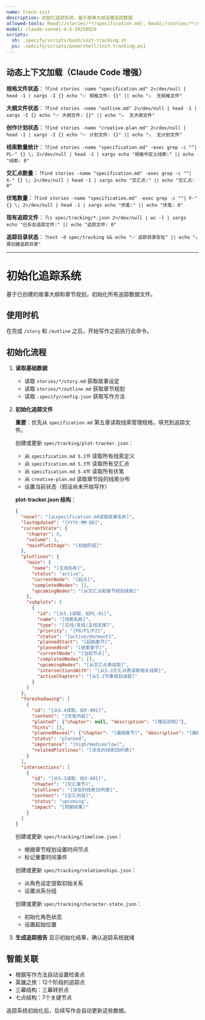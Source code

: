 ```yaml
---
name: track-init
description: 初始化追踪系统，基于故事大纲设置追踪数据
allowed-tools: Read(//stories/**/specification.md), Read(//stories/**/outline.md), Read(//stories/**/creative-plan.md), Write(//spec/tracking/**), Bash(find:*), Bash(grep:*), Bash(wc:*), Bash(*)
model: claude-sonnet-4-5-20250929
scripts:
  sh: .specify/scripts/bash/init-tracking.sh
  ps: .specify/scripts/powershell/init-tracking.ps1
---
```


## 动态上下文加载（Claude Code 增强）

**规格文件状态**：
!`find stories -name "specification.md" 2>/dev/null | head -1 | xargs -I {} echo "✅ 规格文件: {}" || echo "⚠️  无规格文件"`

**大纲文件状态**：
!`find stories -name "outline.md" 2>/dev/null | head -1 | xargs -I {} echo "✅ 大纲文件: {}" || echo "⚠️  无大纲文件"`

**创作计划状态**：
!`find stories -name "creative-plan.md" 2>/dev/null | head -1 | xargs -I {} echo "✅ 计划文件: {}" || echo "⚠️  无计划文件"`

**线索数量统计**：
!`find stories -name "specification.md" -exec grep -c "^| PL-" {} \; 2>/dev/null | head -1 | xargs echo "规格中定义线索:" || echo "线索: 0"`

**交汇点数量**：
!`find stories -name "specification.md" -exec grep -c "^| X-" {} \; 2>/dev/null | head -1 | xargs echo "交汇点:" || echo "交汇点: 0"`

**伏笔数量**：
!`find stories -name "specification.md" -exec grep -c "^| F-" {} \; 2>/dev/null | head -1 | xargs echo "伏笔:" || echo "伏笔: 0"`

**现有追踪文件**：
!`ls spec/tracking/*.json 2>/dev/null | wc -l | xargs echo "已存在追踪文件:" || echo "追踪文件: 0"`

**追踪目录状态**：
!`test -d spec/tracking && echo "✅ 追踪目录存在" || echo "⚠️  需创建追踪目录"`

---

# 初始化追踪系统

基于已创建的故事大纲和章节规划，初始化所有追踪数据文件。

## 使用时机

在完成 `/story` 和 `/outline` 之后，开始写作之前执行此命令。

## 初始化流程

1. **读取基础数据**
   - 读取 `stories/*/story.md` 获取故事设定
   - 读取 `stories/*/outline.md` 获取章节规划
   - 读取 `.specify/config.json` 获取写作方法

2. **初始化追踪文件**

   **重要**：优先从 `specification.md` 第五章读取线索管理规格，填充到追踪文件。

   创建或更新 `spec/tracking/plot-tracker.json`：
   - 从 `specification.md 5.1节` 读取所有线索定义
   - 从 `specification.md 5.3节` 读取所有交汇点
   - 从 `specification.md 5.4节` 读取所有伏笔
   - 从 `creative-plan.md` 读取章节段的线索分布
   - 设置当前状态（假设尚未开始写作）

   **plot-tracker.json 结构**：
   ```json
   {
     "novel": "[从specification.md读取故事名称]",
     "lastUpdated": "[YYYY-MM-DD]",
     "currentState": {
       "chapter": 0,
       "volume": 1,
       "mainPlotStage": "[初始阶段]"
     },
     "plotlines": {
       "main": {
         "name": "[主线名称]",
         "status": "active",
         "currentNode": "[起点]",
         "completedNodes": [],
         "upcomingNodes": "[从交汇点和章节规划读取]"
       },
       "subplots": [
         {
           "id": "[从5.1读取，如PL-01]",
           "name": "[线索名称]",
           "type": "[主线/支线/主线支撑]",
           "priority": "[P0/P1/P2]",
           "status": "[active/dormant]",
           "plannedStart": "[起始章节]",
           "plannedEnd": "[结束章节]",
           "currentNode": "[当前节点]",
           "completedNodes": [],
           "upcomingNodes": "[从交汇点表读取]",
           "intersectionsWith": "[从5.3交汇点表读取相关线索]",
           "activeChapters": "[从5.2节奏规划读取]"
         }
       ]
     },
     "foreshadowing": [
       {
         "id": "[从5.4读取，如F-001]",
         "content": "[伏笔内容]",
         "planted": {"chapter": null, "description": "[埋设说明]"},
         "hints": [],
         "plannedReveal": {"chapter": "[揭晓章节]", "description": "[揭晓方式]"},
         "status": "planned",
         "importance": "[high/medium/low]",
         "relatedPlotlines": "[涉及的线索ID列表]"
       }
     ],
     "intersections": [
       {
         "id": "[从5.3读取，如X-001]",
         "chapter": "[交汇章节]",
         "plotlines": "[涉及的线索ID列表]",
         "content": "[交汇内容]",
         "status": "upcoming",
         "impact": "[预期效果]"
       }
     ]
   }
   ```

   创建或更新 `spec/tracking/timeline.json`：
   - 根据章节规划设置时间节点
   - 标记重要时间事件

   创建或更新 `spec/tracking/relationships.json`：
   - 从角色设定提取初始关系
   - 设置派系分组

   创建或更新 `spec/tracking/character-state.json`：
   - 初始化角色状态
   - 设置起始位置

3. **生成追踪报告**
   显示初始化结果，确认追踪系统就绪

## 智能关联

- 根据写作方法自动设置检查点
- 英雄之旅：12个阶段的追踪点
- 三幕结构：三幕转折点
- 七点结构：7个关键节点

追踪系统初始化后，后续写作会自动更新这些数据。
